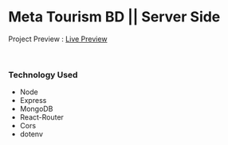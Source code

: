 # Meta Tourism BD || Server Side

<span>Project Preview : <a href ="https://prescription-point.web.app/">Live Preview</a></span>

<div></div> <br>
<h3>Technology Used</h3>
<ul>
  <li>Node</li>
  <li>Express</li>
  <li>MongoDB</li>
  <li>React-Router</li>
  <li>Cors</li>
  <li>dotenv</li>
</ul>
